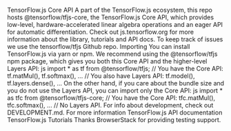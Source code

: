 TensorFlow.js Core API A part of the TensorFlow.js ecosystem, this repo hosts @tensorflow/tfjs-core, the TensorFlow.js Core API, which provides low-level, hardware-accelerated linear algebra operations and an eager API for automatic differentiation. Check out js.tensorflow.org for more information about the library, tutorials and API docs. To keep track of issues we use the tensorflow/tfjs Github repo. Importing You can install TensorFlow.js via yarn or npm. We recommend using the @tensorflow/tfjs npm package, which gives you both this Core API and the higher-level Layers API: js import * as tf from @tensorflow/tfjs; // You have the Core API: tf.matMul(), tf.softmax(), ... // You also have Layers API: tf.model(), tf.layers.dense(), ... On the other hand, if you care about the bundle size and you do not use the Layers API, you can import only the Core API: js import * as tfc from @tensorflow/tfjs-core; // You have the Core API: tfc.matMul(), tfc.softmax(), ... // No Layers API. For info about development, check out DEVELOPMENT.md. For more information TensorFlow.js API documentation TensorFlow.js Tutorials Thanks BrowserStack for providing testing support.